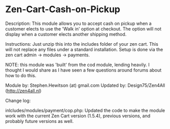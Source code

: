 # Zen-Cart-Cash-on-Pickup

Description: This module allows you to accept cash on pickup when a customer elects to use the 'Walk in' option at checkout. The option will not display when a customer elects another shipping method.


Instructions:
Just unzip this into the includes folder of your zen cart. This will not replace any files under a standard installation.
Setup is done via the zen cart admin -> modules -> payments.


NOTE: this module was 'built' from the cod module, lending heavily. I thought I would share as I have seen a few questions around forums about how to do this.

Module by: Stephen.Hewitson (at) gmail.com
Updated by: Design75/Zen4All (http://zen4all.nl)

Change log:

inlcludes/modules/payment/cop.php:
Updated the code to make the module work with the current Zen Cart version (1.5.4), previous versions, and probably future versions as well.
